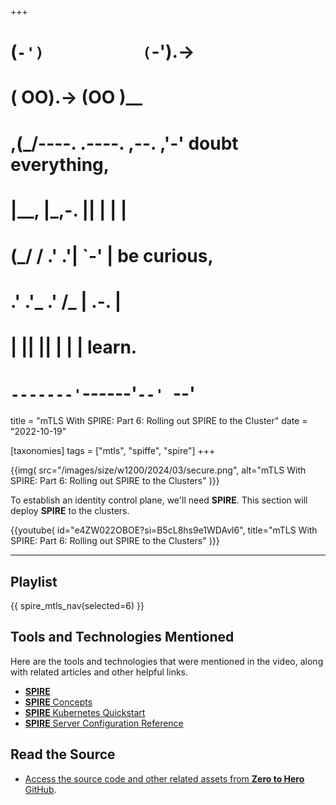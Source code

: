 +++
#   (`-')           (`-').->
#   ( OO).->        (OO )__
# ,(_/----. .----. ,--. ,'-' doubt everything,
# |__,    |\_,-.  ||  | |  |
#  (_/   /    .' .'|  `-'  | be curious,
#  .'  .'_  .'  /_ |  .-.  |
# |       ||      ||  | |  | learn.
# `-------'`------'`--' `--'

title = "mTLS With SPIRE: Part 6: Rolling out SPIRE to the Cluster"
date = "2022-10-19"

[taxonomies]
tags = ["mtls", "spiffe", "spire"]
+++

{{img(
  src="/images/size/w1200/2024/03/secure.png",
  alt="mTLS With SPIRE: Part 6: Rolling out SPIRE to the Clusters"
)}}

To establish an identity control plane, we'll need **SPIRE**. This section will
deploy **SPIRE** to the clusters.

{{youtube(
  id="e4ZW022OBOE?si=B5cL8hs9e1WDAvl6", 
  title="mTLS With SPIRE: Part 6: Rolling out SPIRE to the Clusters"
)}}

--------

## Playlist

{{ spire_mtls_nav(selected=6) }}

## Tools and Technologies Mentioned

Here are the tools and technologies that were mentioned in the video, along with
related articles and other helpful links.

* [**SPIRE**](https://spiffe.io/docs/latest/spire-about/)
* [**SPIRE** Concepts](https://spiffe.io/docs/latest/spire-about/spire-concepts/)
* [**SPIRE** Kubernetes Quickstart](https://spiffe.io/docs/latest/try/getting-started-k8s/)
* [**SPIRE** Server Configuration Reference](https://spiffe.io/docs/latest/deploying/spire_server/)

## Read the Source

* [Access the source code and other related assets from **Zero to Hero** GitHub](https://github.com/zerotohero-dev/spire-mtls).
